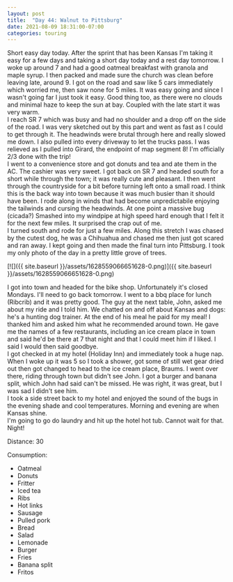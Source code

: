 ```yaml
---
layout: post
title:  "Day 44: Walnut to Pittsburg"
date: 2021-08-09 18:31:00-07:00
categories: touring
---
```

Short easy day today. After the sprint that has been Kansas I'm taking it easy for a few days and taking a short day today and a rest day tomorrow. I woke up around 7 and had a good oatmeal breakfast with granola and maple syrup. I then packed and made sure the church was clean before leaving late, around 9. I got on the road and saw like 5 cars immediately which worried me, then saw none for 5 miles. It was easy going and since I wasn't going far I just took it easy. Good thing too, as there were no clouds and minimal haze to keep the sun at bay. Coupled with the late start it was very warm.  
I reach SR 7 which was busy and had no shoulder and a drop off on the side of the road. I was very sketched out by this part and went as fast as I could to get through it. The headwinds were brutal through here and really slowed me down. I also pulled into every driveway to let the trucks pass. I was relieved as I pulled into Girard, the endpoint of map segment 8! I'm officially 2/3 done with the trip!  
I went to a convenience store and got donuts and tea and ate them in the AC. The cashier was very sweet. I got back on SR 7 and headed south for a short while through the town; it was really cute and pleasant. I then went through the countryside for a bit before turning left onto a small road. I think this is the back way into town because it was much busier than it should have been. I rode along in winds that had become unpredictabile enjoying the tailwinds and cursing the headwinds. At one point a massive bug (cicada?) Smashed into my windpipe at high speed hard enough that I felt it for the next few miles. It surprised the crap out of me.   
I turned south and rode for just a few miles. Along this stretch I was chased by the cutest dog, he was a Chihuahua and chased me then just got scared and ran away. I kept going and then made the final turn into Pittsburg. I took my only photo of the day in a pretty little grove of trees.   

[![]({{ site.baseurl }}/assets/1628559066651628-0.png)]({{ site.baseurl }}/assets/1628559066651628-0.png)
  
I got into town and headed for the bike shop. Unfortunately it's closed Mondays. I'll need to go back tomorrow. I went to a bbq place for lunch (Ribcrib) and it was pretty good. The guy at the next table, John, asked me about my ride and I told him. We chatted on and off about Kansas and dogs: he's a hunting dog trainer. At the end of his meal he paid for my meal! I thanked him and asked him what he recommended around town. He gave me the names of a few restaurants, including an ice cream place in town and said he'd be there at 7 that night and that I could meet him if I liked. I said I would then said goodbye.   
I got checked in at my hotel (Holiday Inn) and immediately took a huge nap. When I woke up it was 5 so I took a shower, got some of still wet gear dried out then got changed to head to the ice cream place, Braums. I went over there, riding through town but didn't see John. I got a burger and banana split, which John had said can't be missed. He was right, it was great, but I was sad I didn't see him.  
I took a side street back to my hotel and enjoyed the sound of the bugs in the evening shade and cool temperatures. Morning and evening are when Kansas shine.   
I'm going to go do laundry and hit up the hotel hot tub. Cannot wait for that. Night!  


Distance: 30

Consumption:
- Oatmeal
- Donuts
- Fritter
- Iced tea
- Ribs
- Hot links
- Sausage
- Pulled pork
- Bread
- Salad
- Lemonade
- Burger
- Fries
- Banana split
- Fritos
